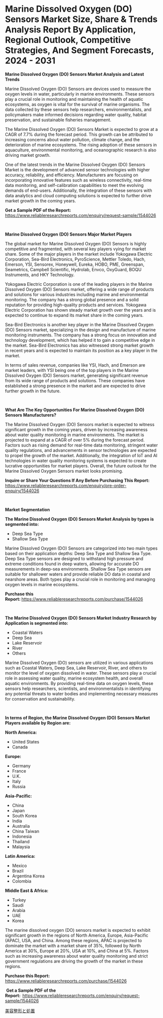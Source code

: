 <p><h1>Marine Dissolved Oxygen (DO) Sensors Market Size, Share & Trends Analysis Report By Application, Regional Outlook, Competitive Strategies, And Segment Forecasts, 2024 - 2031</h1></p><p><strong>Marine Dissolved Oxygen (DO) Sensors Market Analysis and Latest Trends</strong></p>
<p><p>Marine Dissolved Oxygen (DO) Sensors are devices used to measure the oxygen levels in water, particularly in marine environments. These sensors play a crucial role in monitoring and maintaining the health of aquatic ecosystems, as oxygen is vital for the survival of marine organisms. The data collected by these sensors help researchers, environmentalists, and policymakers make informed decisions regarding water quality, habitat preservation, and sustainable fisheries management.</p><p>The Marine Dissolved Oxygen (DO) Sensors Market is expected to grow at a CAGR of 7.7% during the forecast period. This growth can be attributed to increasing concerns about water pollution, climate change, and the deterioration of marine ecosystems. The rising adoption of these sensors in aquaculture, environmental monitoring, and oceanographic research is also driving market growth.</p><p>One of the latest trends in the Marine Dissolved Oxygen (DO) Sensors Market is the development of advanced sensor technologies with higher accuracy, reliability, and efficiency. Manufacturers are focusing on incorporating innovative features such as wireless connectivity, real-time data monitoring, and self-calibration capabilities to meet the evolving demands of end-users. Additionally, the integration of these sensors with data analytics and cloud computing solutions is expected to further drive market growth in the coming years.</p></p>
<p><strong>Get a Sample PDF of the Report:&nbsp;</strong> <a href="https://www.reliableresearchreports.com/enquiry/request-sample/1544026">https://www.reliableresearchreports.com/enquiry/request-sample/1544026</a></p>
<p>&nbsp;</p>
<p><strong>Marine Dissolved Oxygen (DO) Sensors Major Market Players</strong></p>
<p><p>The global market for Marine Dissolved Oxygen (DO) Sensors is highly competitive and fragmented, with several key players vying for market share. Some of the major players in the market include Yokogawa Electric Corporation, Sea-Bird Electronics, PyroScience, Mettler Toledo, Hach, Emerson, YSI, Sensorex, Honeywell, Eureka, HOBO, PME, Greenspan, Seametrics, Campbell Scientific, Hydrolab, Envco, OxyGuard, BOQU Instruments, and HKY Technology.</p><p>Yokogawa Electric Corporation is one of the leading players in the Marine Dissolved Oxygen (DO) Sensors market, offering a wide range of products and solutions for various industries including marine and environmental monitoring. The company has a strong global presence and a solid reputation for providing high-quality products and services. Yokogawa Electric Corporation has shown steady market growth over the years and is expected to continue to expand its market share in the coming years.</p><p>Sea-Bird Electronics is another key player in the Marine Dissolved Oxygen (DO) Sensors market, specializing in the design and manufacture of marine monitoring instruments. The company has a strong focus on innovation and technology development, which has helped it to gain a competitive edge in the market. Sea-Bird Electronics has also witnessed strong market growth in recent years and is expected to maintain its position as a key player in the market.</p><p>In terms of sales revenue, companies like YSI, Hach, and Emerson are market leaders, with YSI being one of the top players in the Marine Dissolved Oxygen (DO) Sensors market, generating significant revenue from its wide range of products and solutions. These companies have established a strong presence in the market and are expected to drive further growth in the future.</p></p>
<p>&nbsp;</p>
<p><strong>What Are The Key Opportunities For Marine Dissolved Oxygen (DO) Sensors Manufacturers?</strong></p>
<p><p>The Marine Dissolved Oxygen (DO) Sensors market is expected to witness significant growth in the coming years, driven by increasing awareness about water quality monitoring in marine environments. The market is projected to expand at a CAGR of over 5% during the forecast period. Factors such as rising demand for real-time data monitoring, stringent water quality regulations, and advancements in sensor technologies are expected to propel the growth of the market. Additionally, the integration of IoT and AI technologies in water quality monitoring systems is expected to create lucrative opportunities for market players. Overall, the future outlook for the Marine Dissolved Oxygen Sensors market looks promising.</p></p>
<p><strong>Inquire or Share Your Questions If Any Before Purchasing This Report:</strong> <a href="https://www.reliableresearchreports.com/enquiry/pre-order-enquiry/1544026">https://www.reliableresearchreports.com/enquiry/pre-order-enquiry/1544026</a></p>
<p>&nbsp;</p>
<p><strong>Market Segmentation</strong></p>
<p><strong>The Marine Dissolved Oxygen (DO) Sensors Market Analysis by types is segmented into:</strong></p>
<p><ul><li>Deep Sea Type</li><li>Shallow Sea Type</li></ul></p>
<p><p>Marine Dissolved Oxygen (DO) Sensors are categorized into two main types based on their application depths: Deep Sea Type and Shallow Sea Type. Deep Sea Type sensors are designed to withstand high pressure and extreme conditions found in deep waters, allowing for accurate DO measurements in deep-sea environments. Shallow Sea Type sensors are suitable for shallower waters and provide reliable DO data in coastal and nearshore areas. Both types play a crucial role in monitoring and managing oxygen levels in marine ecosystems.</p></p>
<p><strong>Purchase this Report:&nbsp;</strong><a href="https://www.reliableresearchreports.com/purchase/1544026">https://www.reliableresearchreports.com/purchase/1544026</a></p>
<p>&nbsp;</p>
<p><strong>The Marine Dissolved Oxygen (DO) Sensors Market Industry Research by Application is segmented into:</strong></p>
<p><ul><li>Coastal Waters</li><li>Deep Sea</li><li>Lake Reservoir</li><li>River</li><li>Others</li></ul></p>
<p><p>Marine Dissolved Oxygen (DO) sensors are utilized in various applications such as Coastal Waters, Deep Sea, Lake Reservoir, River, and others to monitor the level of oxygen dissolved in water. These sensors play a crucial role in assessing water quality, marine ecosystem health, and overall aquatic environments. By providing real-time data on oxygen levels, these sensors help researchers, scientists, and environmentalists in identifying any potential threats to water bodies and implementing necessary measures for conservation and sustainability.</p></p>
<p>&nbsp;</p>
<p><strong>In terms of Region, the Marine Dissolved Oxygen (DO) Sensors Market Players available by Region are:</strong></p>
<p>
    <p> <strong> North America: </strong>
        <ul>
            <li>United States</li>
            <li>Canada</li>
        </ul>
        </p> 
    <p> <strong> Europe: </strong>
        <ul>
            <li>Germany</li>
            <li>France</li>
            <li>U.K.</li>
            <li>Italy</li>
            <li>Russia</li>
        </ul>
        </p> 
    <p> <strong> Asia-Pacific: </strong>
        <ul>
            <li>China</li>
            <li>Japan</li>
            <li>South Korea</li>
            <li>India</li>
            <li>Australia</li>
            <li>China Taiwan</li>
            <li>Indonesia</li>
            <li>Thailand</li>
            <li>Malaysia</li>
        </ul>
        </p> 
    <p> <strong> Latin America: </strong>
        <ul>
            <li>Mexico</li>
            <li>Brazil</li>
            <li>Argentina Korea</li>
            <li>Colombia</li>
        </ul>
        </p> 
    <p> <strong> Middle East & Africa: </strong>
        <ul>
            <li>Turkey</li>
            <li>Saudi</li>
            <li>Arabia</li>
            <li>UAE</li>
            <li>Korea</li>
        </ul>
    </p>
    </p>
<p><p>The marine dissolved oxygen (DO) sensors market is expected to exhibit significant growth in the regions of North America, Europe, Asia-Pacific (APAC), USA, and China. Among these regions, APAC is projected to dominate the market with a market share of 35%, followed by North America at 30%, Europe at 20%, USA at 10%, and China at 5%. Factors such as increasing awareness about water quality monitoring and strict government regulations are driving the growth of the market in these regions.</p></p>
<p><strong>Purchase this Report: </strong><a href="https://www.reliableresearchreports.com/purchase/1544026">https://www.reliableresearchreports.com/purchase/1544026</a></p>
<p>&nbsp;<strong>Get a Sample PDF of the Report:&nbsp;&nbsp;</strong><a href="https://www.reliableresearchreports.com/enquiry/request-sample/1544026">https://www.reliableresearchreports.com/enquiry/request-sample/1544026</a></p>
<p><strong></strong></p>
<p><p><a href="https://github.com/Sophiaard2003/Market-Research-Report-List-1/blob/main/854928912946.md">美容整形と処置</a></p></p>